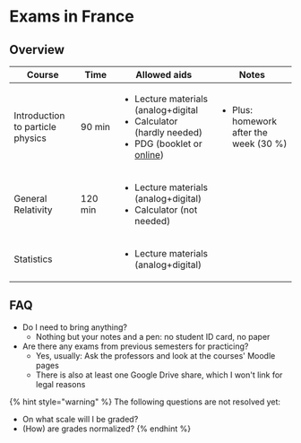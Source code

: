 # Exams in France

## Overview

| Course                           | Time    | Allowed aids                                                                                                                                                  | Notes                                                  |
| -------------------------------- | ------- | ------------------------------------------------------------------------------------------------------------------------------------------------------------- | ------------------------------------------------------ |
| Introduction to particle physics | 90 min  | <ul><li>Lecture materials (analog+digital</li><li>Calculator (hardly needed)</li><li>PDG (booklet or <a href="https://pdglive.lbl.gov/">online</a>)</li></ul> | <ul><li>Plus: homework after the week (30 %)</li></ul> |
| General Relativity               | 120 min | <ul><li>Lecture materials (analog+digital)</li><li>Calculator (not needed)</li></ul>                                                                          |                                                        |
| Statistics                       |         | <ul><li>Lecture materials (analog+digital)</li></ul>                                                                                                          |                                                        |

## FAQ

* Do I need to bring anything?
  * Nothing but your notes and a pen: no student ID card, no paper
* Are there any exams from previous semesters for practicing?
  * Yes, usually: Ask the professors and look at the courses' Moodle pages
  * There is also at least one Google Drive share, which I won't link for legal reasons

{% hint style="warning" %}
The following questions are not resolved yet:

* On what scale will I be graded?
* (How) are grades normalized?
{% endhint %}
